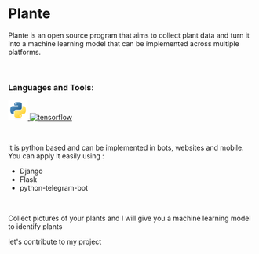 # Plante

Plante is an open source program that aims to collect plant data and turn it into a machine learning model that can be implemented across multiple platforms.

<br>

<h3 align="left">Languages and Tools:</h3>
<p align="left"> <a href="https://www.python.org" target="_blank" rel="noreferrer"> <img src="https://raw.githubusercontent.com/devicons/devicon/master/icons/python/python-original.svg" alt="python" width="40" height="40"/> </a> <a href="https://www.tensorflow.org" target="_blank" rel="noreferrer"> <img src="https://www.vectorlogo.zone/logos/tensorflow/tensorflow-icon.svg" alt="tensorflow" width="40" height="40"/> </a> </p>
<br>

 it is python based and can be implemented in bots, websites and mobile. You can apply it easily using :
 - Django
 - Flask
 - python-telegram-bot

<br>

 Collect pictures of your plants and I will give you a machine learning model to identify plants

let's contribute to my project
